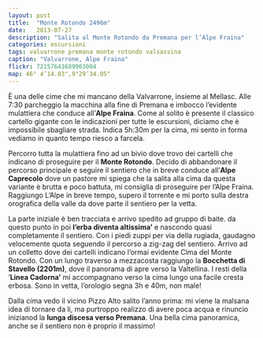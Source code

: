 ```yaml
---
layout: post
title:  "Monte Rotondo 2496m"
date:   2013-07-27
description: "Salita al Monte Rotondo da Premana per l’Alpe Fraina"
categories: escursioni
tags: valvarrone premana monte rotondo valsassina
caption: "Valvarrone, Alpe Fraina"
flickr: 72157641689963084
map: 46° 4’14.03",9°29’34.05"
---
```


È una delle cime che mi mancano della Valvarrone, insieme al Mellasc. Alle 7:30 parcheggio la macchina alla fine di Premana e imbocco l’evidente mulattiera che conduce all’**Alpe Fraina**. Come al solito è presente il classico cartello gigante con le indicazioni per tutte le escursioni, diciamo che è impossibile sbagliare strada. Indica 5h:30m per la cima, mi sento in forma vediamo in quanto tempo riesco a farcela.

Percorro tutta la mulattiera fino ad un bivio dove trovo dei cartelli che indicano di proseguire per il **Monte Rotondo**. Decido di abbandonare il percorso principale e seguire il sentiero che in breve conduce all’**Alpe Caprecolo** dove un pastore mi spiega che la salita alla cima da questa variante è brutta e poco battuta, mi consiglia di proseguire per l’Alpe Fraina. Raggiungo L’Alpe in breve tempo, supero il torrente e mi porto sulla destra orografica della valle da dove parte il sentiero per la vetta.

La parte iniziale è ben tracciata e arrivo spedito ad gruppo di baite. da questo punto in poi **l’erba diventa altissima’** e nascondo quasi completamente il sentiero. Con i piedi zuppi per via della rugiada, gaudagno velocemente quota seguendo il percorso a zig-zag del sentiero. Arrivo ad un colletto dove dei cartelli indicano l’ormai evidente Cima del Monte Rotondo. Con un lungo traverso a mezzacosta raggiungo la **Bocchetta di Stavello (2201m)**, dove il panorama di apre verso la Valtellina. I resti della ’**Linea Cadorna’** mi accompagnano verso la cima lungo una facile cresta erbosa. Sono in vetta, l’orologio segna 3h e 40m, non male!

Dalla cima vedo il vicino Pizzo Alto salito l’anno prima: mi viene la malsana idea di tornare da li, ma purtroppo realizzo di avere poca acqua e rinuncio inizianod la **lunga discesa verso Premana**. Una bella cima panoramica, anche se il sentiero non è proprio il massimo!

